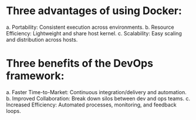 # Three advantages of using Docker:
a. Portability: Consistent execution across environments.
b. Resource Efficiency: Lightweight and share host kernel.
c. Scalability: Easy scaling and distribution across hosts.

# Three benefits of the DevOps framework:
a. Faster Time-to-Market: Continuous integration/delivery and automation.
b. Improved Collaboration: Break down silos between dev and ops teams.
c. Increased Efficiency: Automated processes, monitoring, and feedback loops.
